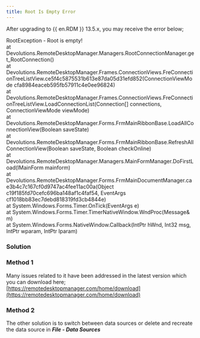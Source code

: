 ```yaml
---
title: Root Is Empty Error
---
```

After upgrading to {{ en.RDM }} 13.5.x, you may receive the error below;  

RootException - Root is empty!  
at Devolutions.RemoteDesktopManager.Managers.RootConnectionManager.get_RootConnection()  
at Devolutions.RemoteDesktopManager.Frames.ConnectionViews.FreConnectionTreeListView.ce5f4c5875531b613e87da05d31efd852(ConnectionViewMode cfa8984eaceb595fb57911c4e0ee96824)  
at Devolutions.RemoteDesktopManager.Frames.ConnectionViews.FreConnectionTreeListView.LoadConnectionList(Connection[] connections, ConnectionViewMode viewMode)  
at Devolutions.RemoteDesktopManager.Forms.FrmMainRibbonBase.LoadAllConnectionView(Boolean saveState)  
at Devolutions.RemoteDesktopManager.Forms.FrmMainRibbonBase.RefreshAllConnectionView(Boolean saveState, Boolean checkOnline)  
at Devolutions.RemoteDesktopManager.Managers.MainFormManager.DoFirstLoad(IMainForm mainform)  
at Devolutions.RemoteDesktopManager.Forms.FrmMainDocumentManager.cae3b4c7c167cf0d9747ac4fee11ac00a(Object c19f185fd70cefc696ba148af1c4faf54, EventArgs cf1018bb83ec7debd818319fd3cb4844e)  
at System.Windows.Forms.Timer.OnTick(EventArgs e)  
at System.Windows.Forms.Timer.TimerNativeWindow.WndProc(Message& m)  
at System.Windows.Forms.NativeWindow.Callback(IntPtr hWnd, Int32 msg, IntPtr wparam, IntPtr lparam)  
### Solution
### Method 1
Many issues related to it have been addressed in the latest version which you can download here; [https://remotedesktopmanager.com/home/download](https://remotedesktopmanager.com/home/download)
### Method 2
The other solution is to switch between data sources or delete and recreate the data source in ***File - Data Sources***
